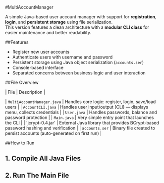 #MultiAccountManager

A simple Java-based user account manager with support for **registration**, **login**, and **persistent storage** using file serialization.  
This version features a clean architecture with a **modular CLI class** for easier maintenance and better readability.

##Features

- Register new user accounts
- Authenticate users with username and password
- Persistent storage using Java object serialization (`accounts.ser`)
- Console-based interface
- Separated concerns between business logic and user interaction

##File Overview

|             File           |                   Description                   |

| `MultiAccountManager.java` | Handles core logic: register, login, save/load users |
| `AccountCLI.java`          | Handles user input/output (CLI) — displays menu, collects credentials |
| `User.java`                | Handles passwords, balance and password protection |
| `Main.java`                | Very simple entry point that launches the CLI |
| 'jcrypt-0.4.jar'           | External Java library that provides BCrypt-based password hashing and verification |
| `accounts.ser`             | Binary file created to persist accounts (auto-generated on first run) |

##How to Run

## 1. Compile All Java Files
## 2. Run The Main File
